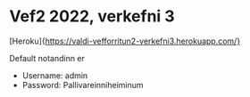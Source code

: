 # Vef2 2022, verkefni 3

[Heroku]{https://valdi-vefforritun2-verkefni3.herokuapp.com/}

Default notandinn er 
* Username: admin 
* Password: Pallivareinniheiminum

